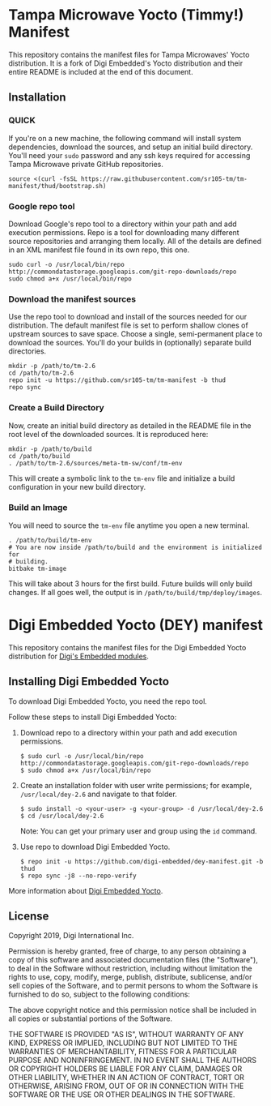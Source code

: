 # Tampa Microwave Yocto (Timmy!) Manifest

This repository contains the manifest files for Tampa Microwaves' Yocto distribution. It is a fork of Digi Embedded's Yocto distribution and their entire README is included at the end of this document.

## Installation

### QUICK

If you're on a new machine, the following command will install system dependencies, download the sources, and setup an initial build directory. You'll need your `sudo` password and any ssh keys required for accessing Tampa Microwave private GitHub repositories.

```shell
source <(curl -fsSL https://raw.githubusercontent.com/sr105-tm/tm-manifest/thud/bootstrap.sh)
```

### Google repo tool

Download Google's repo tool to a directory within your path and add execution
permissions. Repo is a tool for downloading many different source repositories
and arranging them locally. All of the details are defined in an XML manifest
file found in its own repo, this one.

```shell
sudo curl -o /usr/local/bin/repo http://commondatastorage.googleapis.com/git-repo-downloads/repo
sudo chmod a+x /usr/local/bin/repo
```

### Download the manifest sources

Use the repo tool to download and install of the sources needed for our
distribution. The default manifest file is set to perform shallow clones of
upstream sources to save space. Choose a single, semi-permanent place to
download the sources. You'll do your builds in (optionally) separate build
directories.

```shell
mkdir -p /path/to/tm-2.6
cd /path/to/tm-2.6
repo init -u https://github.com/sr105-tm/tm-manifest -b thud
repo sync
```

### Create a Build Directory

Now, create an initial build directory as detailed in the README file in the
root level of the downloaded sources. It is reproduced here:

```shell
mkdir -p /path/to/build
cd /path/to/build
. /path/to/tm-2.6/sources/meta-tm-sw/conf/tm-env
```

This will create a symbolic link to the `tm-env` file and initialize a build
configuration in your new build directory.

### Build an Image

You will need to source the `tm-env` file anytime you open a new terminal.

```shell
. /path/to/build/tm-env
# You are now inside /path/to/build and the environment is initialized for
# building.
bitbake tm-image
```

This will take about 3 hours for the first build. Future builds will only build
changes. If all goes well, the output is in `/path/to/build/tmp/deploy/images`.


Digi Embedded Yocto (DEY) manifest
==================================

This repository contains the manifest files for the Digi Embedded Yocto
distribution for [Digi's Embedded modules](https://www.digi.com/products/embedded-systems).

Installing Digi Embedded Yocto
------------------------------

To download Digi Embedded Yocto, you need the repo tool.

Follow these steps to install Digi Embedded Yocto:

1. Download repo to a directory within your path and add execution permissions.

    ```
    $ sudo curl -o /usr/local/bin/repo http://commondatastorage.googleapis.com/git-repo-downloads/repo
    $ sudo chmod a+x /usr/local/bin/repo
    ```

2. Create an installation folder with user write permissions; for example,
    `/usr/local/dey-2.6` and navigate to that folder.

    ```
    $ sudo install -o <your-user> -g <your-group> -d /usr/local/dey-2.6
    $ cd /usr/local/dey-2.6
    ```

    Note: You can get your primary user and group using the `id` command.

3. Use repo to download Digi Embedded Yocto.

    ```
    $ repo init -u https://github.com/digi-embedded/dey-manifest.git -b thud
    $ repo sync -j8 --no-repo-verify
    ```

More information about [Digi Embedded Yocto](https://github.com/digi-embedded/meta-digi).

License
-------
Copyright 2019, Digi International Inc.

Permission is hereby granted, free of charge, to any person obtaining a copy
of this software and associated documentation files (the "Software"), to deal
in the Software without restriction, including without limitation the rights
to use, copy, modify, merge, publish, distribute, sublicense, and/or sell
copies of the Software, and to permit persons to whom the Software is
furnished to do so, subject to the following conditions:

The above copyright notice and this permission notice shall be included in all
copies or substantial portions of the Software.

THE SOFTWARE IS PROVIDED "AS IS", WITHOUT WARRANTY OF ANY KIND, EXPRESS OR
IMPLIED, INCLUDING BUT NOT LIMITED TO THE WARRANTIES OF MERCHANTABILITY,
FITNESS FOR A PARTICULAR PURPOSE AND NONINFRINGEMENT. IN NO EVENT SHALL THE
AUTHORS OR COPYRIGHT HOLDERS BE LIABLE FOR ANY CLAIM, DAMAGES OR OTHER
LIABILITY, WHETHER IN AN ACTION OF CONTRACT, TORT OR OTHERWISE, ARISING FROM,
OUT OF OR IN CONNECTION WITH THE SOFTWARE OR THE USE OR OTHER DEALINGS IN THE
SOFTWARE.

